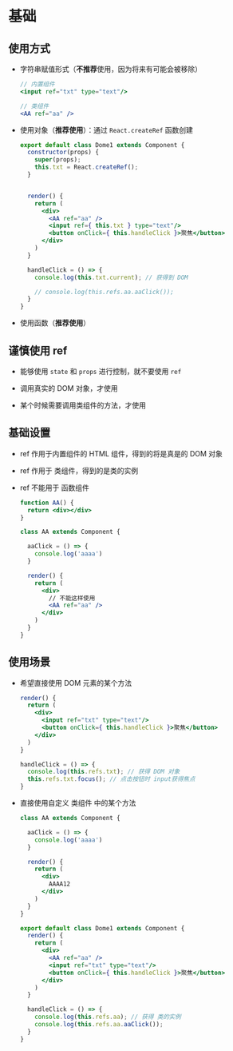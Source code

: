 # 基础

## 使用方式

+ 字符串赋值形式（**不推荐**使用，因为将来有可能会被移除）

  ```jsx
  // 内置组件
  <input ref="txt" type="text"/>

  // 类组件
  <AA ref="aa" />
  ```

+ 使用对象（**推荐使用**）：通过 `React.createRef` 函数创建

  ```jsx
  export default class Dome1 extends Component {
    constructor(props) {
      super(props);
      this.txt = React.createRef();
    }


    render() {
      return (
        <div>
          <AA ref="aa" />
          <input ref={ this.txt } type="text"/>
          <button onClick={ this.handleClick }>聚焦</button>
        </div>
      )
    }

    handleClick = () => {
      console.log(this.txt.current); // 获得到 DOM

      // console.log(this.refs.aa.aaClick());
    }
  }
  ```

+ 使用函数（**推荐使用**）

## 谨慎使用 ref

+ 能够使用 `state` 和 `props` 进行控制，就不要使用 `ref`

+ 调用真实的 DOM 对象，才使用

+ 某个时候需要调用类组件的方法，才使用

## 基础设置

+ ref 作用于内置组件的 HTML 组件，得到的将是真是的 DOM 对象

+ ref 作用于 类组件，得到的是类的实例

+ ref 不能用于 函数组件

  ```jsx
  function AA() {
    return <div></div>
  }

  class AA extends Component {

    aaClick = () => {
      console.log('aaaa')
    }

    render() {
      return (
        <div>
          // 不能这样使用
          <AA ref="aa" />
        </div>
      )
    }
  }
  ```

## 使用场景

+ 希望直接使用 DOM 元素的某个方法

  ```jsx
  render() {
    return (
      <div>
        <input ref="txt" type="text"/>
        <button onClick={ this.handleClick }>聚焦</button>
      </div>
    )
  }

  handleClick = () => {
    console.log(this.refs.txt); // 获得 DOM 对象
    this.refs.txt.focus(); // 点击按钮时 input获得焦点
  }
  ```

+ 直接使用自定义 类组件 中的某个方法

  ```jsx
  class AA extends Component {

    aaClick = () => {
      console.log('aaaa')
    }

    render() {
      return (
        <div>
          AAAA12
        </div>
      )
    }
  }

  export default class Dome1 extends Component {
    render() {
      return (
        <div>
          <AA ref="aa" />
          <input ref="txt" type="text"/>
          <button onClick={ this.handleClick }>聚焦</button>
        </div>
      )
    }

    handleClick = () => {
      console.log(this.refs.aa); // 获得 类的实例
      console.log(this.refs.aa.aaClick());
    }
  }
  ```
